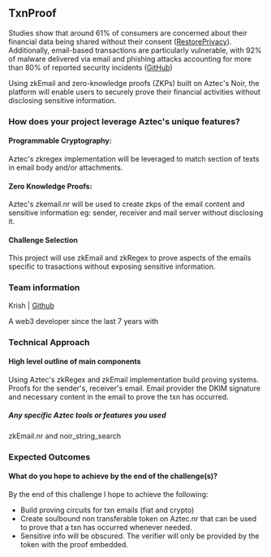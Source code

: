 ## **TxnProof**

Studies show that around 61% of consumers are concerned about their financial data being shared without their consent​ ([RestorePrivacy](https://restoreprivacy.com/email/secure/)). Additionally, email-based transactions are particularly vulnerable, with 92% of malware delivered via email and phishing attacks accounting for more than 80% of reported security incidents​ ([GitHub](https://github.com/zkemail/zk-email-verify))​

Using zkEmail and zero-knowledge proofs (ZKPs) built on Aztec's Noir, the platform will enable users to securely prove their financial activities without disclosing sensitive information. 

### How does your project leverage Aztec's unique features? 
#### Programmable Cryptography: 
Aztec's zkregex implementation will be leveraged to match section of texts in email body and/or attachments.

#### Zero Knowledge Proofs:
Aztec's zkemail.nr will be used to create zkps of the email content and sensitive information eg: sender, receiver and mail server without disclosing it.

#### Challenge Selection
This project will use zkEmail and zkRegex to prove aspects of the emails specific to trasactions without exposing sensitive information.


### Team information
Krish | [Github](https://github.com/ronykris)

A web3 developer since the last 7 years with 


### Technical Approach
#### High level outline of main components
Using Aztec's zkRegex and zkEmail implementation build proving systems. 
Proofs for the sender's, receiver's email. Email provider the DKIM signature and necessary content in the email to prove the txn has occurred.

##### Any specific Aztec tools or features you used
zkEmail.nr and noir_string_search

### Expected Outcomes

#### What do you hope to achieve by the end of the challenge(s)?
By the end of this challenge I hope to achieve the following:
- Build proving circuits for txn emails (fiat and crypto)
- Create soulbound non transferable token on Aztec.nr that can be used to prove that a txn has occurred whenever needed.
- Sensitive info will be obscured. The verifier will only be provided by the token with the proof embedded.